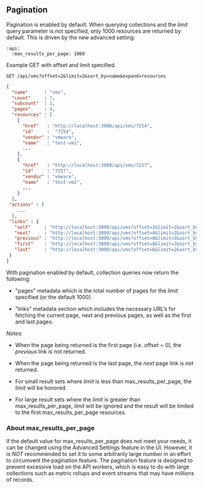 ---
---

## Pagination

Pagination is enabled by default. When querying collections and the
*limit* query parameter is not specified, only 1000 resources are
returned by default. This is driven by the new advanced setting:

``` data
:api:
  :max_results_per_page: 1000
```

Example GET with offset and limit specified.

``` data
GET /api/vms?offset=2&limit=2&sort_by=name&expand=resources
```

``` json
{
  "name"      : "vms",
  "count"     : 7,
  "subcount"  : 2,
  "pages"     : 4,
  "resources" : [
    {
      "href"   : "http://localhost:3000/api/vms/7254",
      "id"     :  "7254",
      "vendor" : "vmware",
      "name"   : "test-vm1",
      ...
    },
    {
      "href"   : "http://localhost:3000/api/vms/7257",
      "id"     : "7257",
      "vendor" : "vmware",
      "name"   : "test-vm2",
      ...
    }
  ],
 "actions" : [
    ...
  ],
 "links" : {
   "self"     : "http://localhost:3000/api/vms?offset=2&limit=2&sort_by=name&expand=resources",
   "next"     : "http://localhost:3000/api/vms?offset=4&limit=2&sort_by=name&expand=resources",
   "previous" : "http://localhost:3000/api/vms?offset=0&limit=2&sort_by=name&expand=resources",
   "first"    : "http://localhost:3000/api/vms?offset=0&limit=2&sort_by=name&expand=resources",
   "last"     : "http://localhost:3000/api/vms?offset=6&limit=2&sort_by=name&expand=resources"
 }
}
```

With pagination enabled by default, collection queries now return the
following:

  - "pages" metadata which is the total number of pages for the *limit*
    specified (or the default 1000).

  - "links" metadata section which includes the necessary URL’s for
    fetching the current page, next and previous pages, as well as the
    first and last pages.

*Notes:*

  - When the page being returned is the first page (i.e. offset = 0),
    the *previous* link is not returned.

  - When the page being returned is the last page, the *next* page link
    is not returned.

  - For small result sets where *limit* is less than
    max_results_per_page, the *limit* will be honored.

  - For large result sets where the *limit* is greater than
    max_results_per_page, *limit* will be ignored and the result will
    be limited to the first max_results_per_page resources.

### About max_results_per_page

If the default value for max_results_per_page does not meet your
needs, it can be changed using the Advanced Settings feature in the UI.
However, it is *NOT* recommended to set it to some arbitrarily large
number in an effort to circumvent the pagination feature. The pagination
feature is designed to prevent excessive load on the API workers, which
is easy to do with large collections such as metric rollups and event
streams that may have millions of records.

